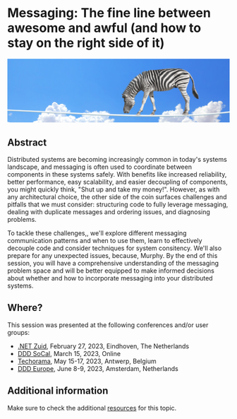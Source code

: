 # Messaging: The fine line between awesome and awful (and how to stay on the right side of it)

![fine line](messaging-fine-line-banner.jpg)

## Abstract

Distributed systems are becoming increasingly common in today's systems landscape, and messaging is often used to coordinate between components in these systems safely. With benefits like increased reliability, better performance, easy scalability, and easier decoupling of components, you might quickly think, "Shut up and take my money!". However, as with any architectural choice, the other side of the coin surfaces challenges and pitfalls that we must consider: structuring code to fully leverage messaging, dealing with duplicate messages and ordering issues, and diagnosing problems.

To tackle these challenges,, we'll explore different messaging communication patterns and when to use them, learn to effectively decouple code and consider techniques for system consitency. We'll also prepare for any unexpected issues, because, Murphy. By the end of this session, you will have a comprehensive understanding of the messaging problem space and will be better equipped to make informed decisions about whether and how to incorporate messaging into your distributed systems.

## Where?

This session was presented at the following conferences and/or user groups:

- [.NET Zuid](https://www.dotnetzuid.nl/Meeting/60/messaging-the-fine-line-between-awesome-and-awful-and-how-to-stay-on-the-right-side-of-it), February 27, 2023, Eindhoven, The Netherlands
- [DDD SoCal](https://www.meetup.com/ddd-socal/events/291671819/), March 15, 2023, Online
- [Techorama](https://techorama.be/agenda/session/messaging-the-fine-line-between-awesome-and-awful-and-how-to-stay-on-the-right-side-of-it/), May 15-17, 2023, Antwerp, Belgium
- [DDD Europe](https://2023.dddeurope.com/program/messaging-the-fine-line-between-awesome-and-awful-and-how-to-stay-on-the-right-side-of-it/), June 8-9, 2023, Amsterdam, Netherlands

## Additional information

Make sure to check the additional [resources](resources) for this topic.
